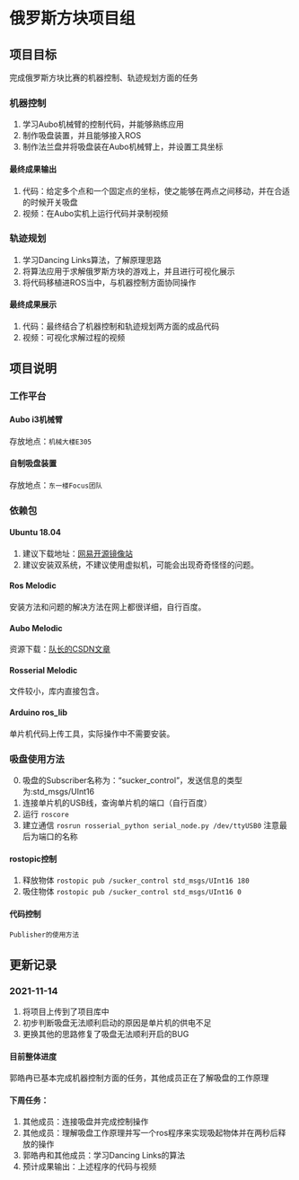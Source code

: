 # 俄罗斯方块项目组
## 项目目标
完成俄罗斯方块比赛的机器控制、轨迹规划方面的任务
### 机器控制
1. 学习Aubo机械臂的控制代码，并能够熟练应用
2. 制作吸盘装置，并且能够接入ROS
3. 制作法兰盘并将吸盘装在Aubo机械臂上，并设置工具坐标
#### 最终成果输出
1. 代码：给定多个点和一个固定点的坐标，使之能够在两点之间移动，并在合适的时候开关吸盘
2. 视频：在Aubo实机上运行代码并录制视频
### 轨迹规划
1. 学习Dancing Links算法，了解原理思路
2. 将算法应用于求解俄罗斯方块的游戏上，并且进行可视化展示
3. 将代码移植进ROS当中，与机器控制方面协同操作
#### 最终成果展示
1. 代码：最终结合了机器控制和轨迹规划两方面的成品代码
2. 视频：可视化求解过程的视频
## 项目说明
### 工作平台
#### Aubo i3机械臂
存放地点：`机械大楼E305`
#### 自制吸盘装置
存放地点：`东一楼Focus团队`
### 依赖包
#### Ubuntu 18.04
1. 建议下载地址：[网易开源镜像站](http://mirrors.163.com/ubuntu-releases/)
2. 建议安装双系统，不建议使用虚拟机，可能会出现奇奇怪怪的问题。
#### Ros Melodic
安装方法和问题的解决方法在网上都很详细，自行百度。
#### Aubo Melodic
资源下载：[队长的CSDN文章](https://blog.csdn.net/Zheng_Lin_Yu/article/details/113123195?spm=1001.2014.3001.5501)
#### Rosserial Melodic
文件较小，库内直接包含。
#### Arduino ros_lib
单片机代码上传工具，实际操作中不需要安装。
### 吸盘使用方法
0. 吸盘的Subscriber名称为：“sucker_control”，发送信息的类型为:std_msgs/UInt16
1. 连接单片机的USB线，查询单片机的端口（自行百度）
2. 运行 `roscore`
3. 建立通信 `rosrun rosserial_python serial_node.py /dev/ttyUSB0` 注意最后为端口的名称
#### rostopic控制 
1. 释放物体 `rostopic pub /sucker_control std_msgs/UInt16 180` 
2. 吸住物体 `rostopic pub /sucker_control std_msgs/UInt16 0` 
#### 代码控制
`Publisher的使用方法`

## 更新记录
### 2021-11-14
1. 将项目上传到了项目库中
2. 初步判断吸盘无法顺利启动的原因是单片机的供电不足
3. 更换其他的思路修复了吸盘无法顺利开启的BUG
#### 目前整体进度
郭皓冉已基本完成机器控制方面的任务，其他成员正在了解吸盘的工作原理
#### 下周任务：
1. 其他成员：连接吸盘并完成控制操作
2. 其他成员：理解吸盘工作原理并写一个ros程序来实现吸起物体并在两秒后释放的操作
3. 郭皓冉和其他成员：学习Dancing Links的算法
4. 预计成果输出：上述程序的代码与视频
